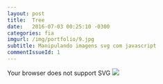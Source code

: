 ```yaml
---
layout: post
title:  Tree
date:   2016-07-03 00:25:10 -0300
categories: fia
imgurl: /img/portfolio/9.jpg
subtitle: Manipulando imagens svg com javascript
commentIssueId: 1
---
```

<object type="image/svg+xml" data="tree_.svg">
    Your browser does not support SVG
</object>
<img src="https://rawgithub.com/potherca/StackOverflow/gh-pages/question.13808020.include-an-svg-hosted-on-github-in-markdown/controllers_brief.svg">
